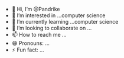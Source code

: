 - 👋 Hi, I’m @Pandrike
- 👀 I’m interested in ...computer science
- 🌱 I’m currently learning ...computer science
- 💞️ I’m looking to collaborate on ...
- 📫 How to reach me ...
- 😄 Pronouns: ...
- ⚡ Fun fact: ...

<!---
Pandrike/Pandrike is a ✨ special ✨ repository because its `README.md` (this file) appears on your GitHub profile.
You can click the Preview link to take a look at your changes.
--->

